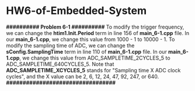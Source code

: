 # HW6-of-Embedded-System

**########## Problem 6-1 ##########**
To modify the trigger frequency, we can change the **htim1.Init.Period** term in line 156 of **main_6-1.cpp** file.
In our **main_6-1.cpp**, we change this value from 1000 - 1 to 10000 - 1.
To modify the sampling time of ADC, we can change the **sConfig.SamplingTime** term in line 110 of **main_6-1.cpp** file.
In our **main_6-1.cpp**, we change this value from ADC_SAMPLETIME_2CYCLES_5 to ADC_SAMPLETIME_640CYCLES_5.
Note that **ADC_SAMPLETIME_XCYCLES_5** stands for "Sampling time X ADC clock cycles", and the X value can be 2, 6, 12, 24, 47, 92, 247, or 640.
**#################################**
